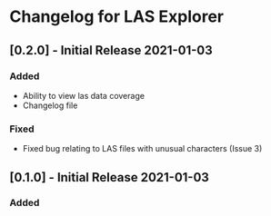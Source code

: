# Changelog for LAS Explorer

## [0.2.0] - Initial Release 2021-01-03
### Added
-  Ability to view las data coverage
- Changelog file

### Fixed
- Fixed bug relating to LAS files with unusual characters (Issue 3)


## [0.1.0] - Initial Release 2021-01-03
### Added
